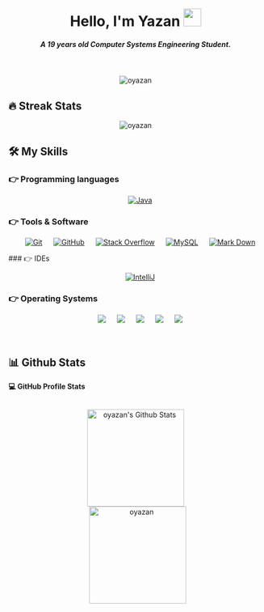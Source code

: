 <h1 align="center">Hello, I'm Yazan <img src="https://media.giphy.com/media/hvRJCLFzcasrR4ia7z/giphy.gif" width="35"></h1>

<h5 align="center">A 19 years old Computer Systems Engineering Student.</h4>
<br>
<p align="center"> 
	<img src="https://komarev.com/ghpvc/?username=oyazan&label=Profile%20views&color=0e75b6&style=plastic" alt="oyazan" /> 
</p>

## 🔥 Streak Stats
<p align="center"><img src="https://github-readme-streak-stats.herokuapp.com/?user=oyazan&theme=algolia" alt="oyazan" /></p>

## 🛠️ My Skills

### 👉 Programming languages

<p align="center"> 
  &emsp;
    <a href="#"><img alt="Java" src="https://img.shields.io/badge/Java-%23007396.svg?style=plastic&logo=OpenJDK&logoColor=white"></a>
</p>

 ### 👉 Tools & Software
 <p align="center"> 
  &emsp;
    <a href="#"><img alt="Git" src="https://img.shields.io/badge/Git%20-%23F05033.svg?style=plastic&logo=git&logoColor=white"></a>
  &emsp;
    <a href="#"><img alt="GitHub" src="https://img.shields.io/badge/GitHub-%23181717.svg?style=plastic&logo=github&logoColor=white"></a>
  &emsp;
    <a href="#"><img alt="Stack Overflow" src="https://img.shields.io/badge/-Stack%20Overflow-FE7A16?style=plastic&logo=stack-overflow&logoColor=white"></a>
  &emsp;
    <a href="#"><img alt="MySQL" src="https://img.shields.io/badge/MySQL-%235586A4.svg?style=plastic&logo=mysql&logoColor=white"></a>
&emsp;
    <a href="#"><img alt="Mark Down" src="https://img.shields.io/badge/Markdown-000000?style=plastic&logo=markdown&logoColor=white"></a>
</p> 
 ### 👉 IDEs
 
<p align="center">
  &emsp;
    <a href="#"><img alt="IntelliJ" src="https://img.shields.io/badge/IntelliJ%20IDEA-%23ffffff.svg?style=plastic&logo=intellij-idea&logoColor=black" /></a>
</p>

 ### 👉 Operating Systems
 
<p align="center">
  &emsp;
    <a href="#"><img src="https://img.shields.io/badge/Linux-FCC624?style=plastic&logo=linux&logoColor=black"></a>
  &emsp;
    <a href="#"><img src="https://img.shields.io/badge/Ubuntu-E95420?style=plastic&logo=ubuntu&logoColor=white"></a>
  &emsp;
    <a href="#"><img src="https://img.shields.io/badge/Windows-0078D6?style=plastic&logo=windows&logoColor=white"></a>
  &emsp;
    <a href="#"><img src="https://img.shields.io/badge/Kali%20Linux-000101.svg?style=plastic&&logo=kali-linux&logoColor=white" /></a>
  &emsp;
    <a href="#"><img src="https://img.shields.io/badge/Debian-%234c8df5.svg?style=plastic&&logo=debian&logoColor=red" /></a> 

</p>

<br/>

## 📊 Github Stats



  <summary><b>💻 GitHub Profile Stats</b></summary>
  <br/>
  <p align="center">
    <a href="https://github.com/anuraghazra/github-readme-stats"><img alt="oyazan's Github Stats" src="https://github-readme-stats.vercel.app/api?username=oyazan&show_icons=true&count_private=true&theme=algolia" height="192px"/></a>
<br/>
  &nbsp;
	  <img src="https://github-readme-stats.vercel.app/api/top-langs?username=oyazan&langs_count=10&show_icons=true&locale=en&layout=compact&theme=algolia" alt="oyazan" height="192px"/>
  <br/>
  </p>


  <!--<summary><b>⚡ Recent GitHub Activity</b></summary>
  <br/>
   <a href="https://github.com/oyazan"><img alt="oyazan's Activity Graph" src="https://activity-graph.herokuapp.com/graph?username=oyazan&custom_title=oyazan's%20Contribution%20Graph&theme=react-dark" /></a>-->
  <br/>


<br/>
